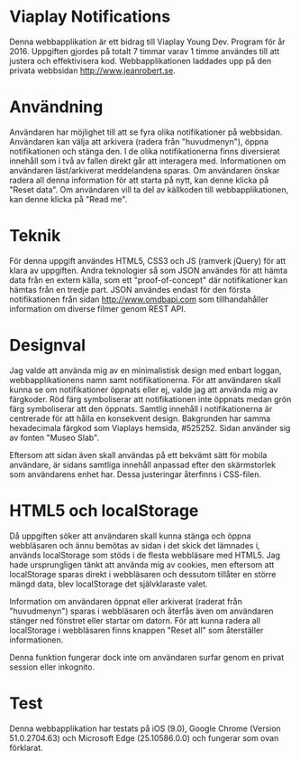 # Viaplay Notifications
Denna webbapplikation är ett bidrag till Viaplay Young Dev. Program för år 2016. Uppgiften gjordes på totalt 7 timmar varav 1 timme användes till att justera och effektivisera kod. Webbapplikationen laddades upp på den privata webbsidan http://www.jeanrobert.se.

# Användning
Användaren har möjlighet till att se fyra olika notifikationer på webbsidan. Användaren kan välja att arkivera (radera från "huvudmenyn"), öppna notifikationen och stänga den. I de olika notifikationerna finns diversierat innehåll som i två av fallen direkt går att interagera med. Informationen om användaren läst/arkiverat meddelandena sparas. Om användaren önskar radera all denna information för att starta på nytt, kan denne klicka på "Reset data". Om användaren vill ta del av källkoden till webbapplikationen, kan denne klicka på "Read me".

# Teknik
För denna uppgift användes HTML5, CSS3 och JS (ramverk jQuery) för att klara av uppgiften. Andra teknologier så som JSON användes för att hämta data från en extern källa, som ett "proof-of-concept" där notifikationer kan hämtas från en tredje part. JSON användes endast för den första notifikationen från sidan http://www.omdbapi.com som tillhandahåller information om diverse filmer genom REST API.

# Designval
Jag valde att använda mig av en minimalistisk design med enbart loggan, webbapplikationens namn samt notifikationerna. För att användaren skall kunna se om notifikationer öppnats eller ej, valde jag att använda mig av färgkoder. Röd färg symboliserar att notifikationen inte öppnats medan grön färg symboliserar att den öppnats. Samtlig innehåll i notifikationerna är centrerade för att hålla en konsekvent design. Bakgrunden har samma hexadecimala färgkod som Viaplays hemsida, #525252. Sidan använder sig av fonten "Museo Slab".

Eftersom att sidan även skall användas på ett bekvämt sätt för mobila användare, är sidans samtliga innehåll anpassad efter den skärmstorlek som användarens enhet har. Dessa justeringar återfinns i CSS-filen.

# HTML5 och localStorage
Då uppgiften söker att användaren skall kunna stänga och öppna webbläsaren och ännu bemötas av sidan i det skick det lämnades i, används localStorage som stöds i de flesta webbläsare med HTML5. Jag hade ursprungligen tänkt att använda mig av cookies, men eftersom att localStorage sparas direkt i webbläsaren och dessutom tillåter en större mängd data, blev localStorage det självklaraste valet.

Information om användaren öppnat eller arkiverat (raderat från "huvudmenyn") sparas i webbläsaren och återfås även om användaren stänger ned fönstret eller startar om datorn. För att kunna radera all localStorage i webbläsaren finns knappen "Reset all" som återställer informationen.

Denna funktion fungerar dock inte om användaren surfar genom en privat session eller inkognito.

# Test
Denna webbapplikation har testats på iOS (9.0), Google Chrome (Version 51.0.2704.63) och Microsoft Edge (25.10586.0.0) och fungerar som ovan förklarat.
